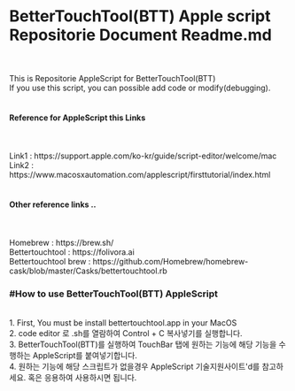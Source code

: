 <h1>BetterTouchTool(BTT) Apple script Repositorie Document Readme.md</h1><br>
<br>
This is Repositorie AppleScript for BetterTouchTool(BTT) <br>
If you use this script, you can possible add code or modify(debugging).<br>
<br>
                                       <h4>Reference for AppleScript this Links</h4><br>
<br>
Link1 : https://support.apple.com/ko-kr/guide/script-editor/welcome/mac <br>
Link2 : https://www.macosxautomation.com/applescript/firsttutorial/index.html <br>
<br>
                                         <h4>Other reference links ..</h4><br>
<br>
Homebrew : https://brew.sh/<br>
Bettertouchtool : https://folivora.ai<br>
Bettertouchtool brew : https://github.com/Homebrew/homebrew-cask/blob/master/Casks/bettertouchtool.rb 
<br>
                                         <h3>#How to use BetterTouchTool(BTT) AppleScript</h3><br>
1. First, You must be install bettertouchtool.app in your MacOS<br>
2. code editor 로 .sh를 열람하여 Control + C 복사넣기를 실행합니다.<br>
3. BetterTouchTool(BTT)를 실행하여 TouchBar 탭에 원하는 기능에 해당 기능을 수행하는 AppleScript를 붙여넣기합니다.<br>
4. 원하는 기능에 해당 스크립트가 없을경우 AppleScript 기술지원사이트'd를 참고하세요. 혹은 응용하여 사용하시면 됩니다.<br>
